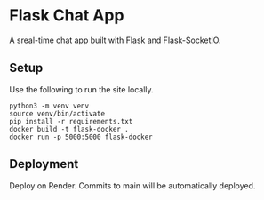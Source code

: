 # Flask Chat App
A sreal-time chat app built with Flask and Flask-SocketIO.

## Setup
Use the following to run the site locally.
```
python3 -m venv venv
source venv/bin/activate
pip install -r requirements.txt
docker build -t flask-docker .
docker run -p 5000:5000 flask-docker
```

## Deployment
Deploy on Render. Commits to main will be automatically deployed.
